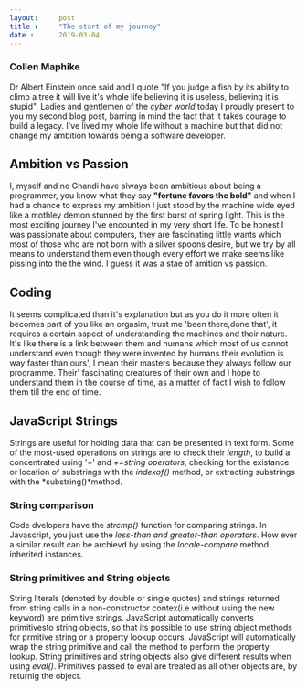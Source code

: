 ```yaml
---
layout:     post
title :     "The start of my journey"
date :      2019-03-04
---
```


### Collen Maphike
Dr Albert Einstein once said and I quote "If you judge a fish by its ability to climb a tree it will live it's whole life believing it is useless, believing it is stupid".
Ladies and gentlemen of the *cyber world* today I proudly present to you my second blog post, barring in mind the fact that it takes courage to build a legacy. I've lived my whole life without a machine but that did not change my ambition towards being a software developer.

## Ambition vs Passion 
I, myself and no Ghandi have always been ambitious about being a programmer, you know what they say **"fortune favors the bold"** and when I had a chance to express my ambition I just stood by the machine wide eyed like a mothley demon stunned by the first burst of spring light.
This is the most exciting journey I've encounted in my very short life.
To be honest I was passionate about computers, they are fascinating little wants which most of those who are not born with a silver spoons desire, but we try by all means to understand them even though every effort we make seems like pissing into the the wind. I guess it was a stae of amition vs passion.

## Coding 
It seems complicated than it's explanation but as you do it more often it becomes part of you like an orgasim, trust me 'been there,done that', it requires a certain aspect of understanding the machines and their nature. It's like there is a link between them and humans which most of us cannot understand even though they were invented by humans their evolution is way faster than ours', I mean their masters because they always follow our programme.
Their' fascinating creatures of their own and I hope to understand them in the course of time, as a matter of fact I wish to follow them till the end of time. 

## JavaScript Strings
Strings are useful for holding data that can be presented in text form. Some of the most-used  operations on strings are to check their *length*, to build a concentrated using '+' and *+=string operators*, checking for the existance or location of substrings with the *indexof()* method, or extracting substrings with the *substring()*method.

### String comparison
Code dvelopers have the *strcmp()* function for  comparing strings. In Javascript, you just use the *less-than and greater-than operators*.
How ever a similar result can be archievd by using the *locale-compare* method inherited instances.

### String primitives and String objects
String literals (denoted by double or single quotes) and strings returned from string calls in a non-constructor contex(i.e without using the new keyword) are primitive strings.
JavaScript automatically converts primitivesto string objects, so that its possible to use string object methods for prmitive string or a property lookup occurs, JavaScript will automatically wrap the string primitive and call the method to perform the property lookup.
String primitives and string objects also give different results when using *eval()*. Primitives passed to eval are treated as all other objects are, by returnig the object. 

